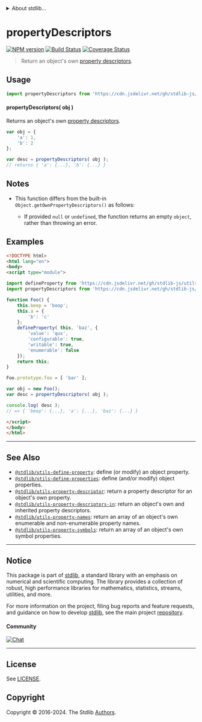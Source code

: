 <!--

@license Apache-2.0

Copyright (c) 2018 The Stdlib Authors.

Licensed under the Apache License, Version 2.0 (the "License");
you may not use this file except in compliance with the License.
You may obtain a copy of the License at

   http://www.apache.org/licenses/LICENSE-2.0

Unless required by applicable law or agreed to in writing, software
distributed under the License is distributed on an "AS IS" BASIS,
WITHOUT WARRANTIES OR CONDITIONS OF ANY KIND, either express or implied.
See the License for the specific language governing permissions and
limitations under the License.

-->


<details>
  <summary>
    About stdlib...
  </summary>
  <p>We believe in a future in which the web is a preferred environment for numerical computation. To help realize this future, we've built stdlib. stdlib is a standard library, with an emphasis on numerical and scientific computation, written in JavaScript (and C) for execution in browsers and in Node.js.</p>
  <p>The library is fully decomposable, being architected in such a way that you can swap out and mix and match APIs and functionality to cater to your exact preferences and use cases.</p>
  <p>When you use stdlib, you can be absolutely certain that you are using the most thorough, rigorous, well-written, studied, documented, tested, measured, and high-quality code out there.</p>
  <p>To join us in bringing numerical computing to the web, get started by checking us out on <a href="https://github.com/stdlib-js/stdlib">GitHub</a>, and please consider <a href="https://opencollective.com/stdlib">financially supporting stdlib</a>. We greatly appreciate your continued support!</p>
</details>

# propertyDescriptors

[![NPM version][npm-image]][npm-url] [![Build Status][test-image]][test-url] [![Coverage Status][coverage-image]][coverage-url] <!-- [![dependencies][dependencies-image]][dependencies-url] -->

> Return an object's own [property descriptors][@stdlib/utils/property-descriptor].



<section class="usage">

## Usage

```javascript
import propertyDescriptors from 'https://cdn.jsdelivr.net/gh/stdlib-js/utils-property-descriptors@esm/index.mjs';
```

#### propertyDescriptors( obj )

Returns an object's own [property descriptors][@stdlib/utils/property-descriptor].

```javascript
var obj = {
    'a': 1,
    'b': 2
};

var desc = propertyDescriptors( obj );
// returns { 'a': {...}, 'b': {...} }
```

</section>

<!-- /.usage -->

<section class="notes">

## Notes

-   This function differs from the built-in `Object.getOwnPropertyDescriptors()` as follows:

    -   If provided `null` or `undefined`, the function returns an empty `object`, rather than throwing an error.

</section>

<!-- /.notes -->

<section class="examples">

## Examples

<!-- eslint no-undef: "error" -->

```html
<!DOCTYPE html>
<html lang="en">
<body>
<script type="module">

import defineProperty from 'https://cdn.jsdelivr.net/gh/stdlib-js/utils-define-property@esm/index.mjs';
import propertyDescriptors from 'https://cdn.jsdelivr.net/gh/stdlib-js/utils-property-descriptors@esm/index.mjs';

function Foo() {
    this.beep = 'boop';
    this.a = {
        'b': 'c'
    };
    defineProperty( this, 'baz', {
        'value': 'qux',
        'configurable': true,
        'writable': true,
        'enumerable': false
    });
    return this;
}

Foo.prototype.foo = [ 'bar' ];

var obj = new Foo();
var desc = propertyDescriptors( obj );

console.log( desc );
// => { 'beep': {...}, 'a': {...}, 'baz': {...} }

</script>
</body>
</html>
```

</section>

<!-- /.examples -->

<!-- Section for related `stdlib` packages. Do not manually edit this section, as it is automatically populated. -->

<section class="related">

* * *

## See Also

-   <span class="package-name">[`@stdlib/utils-define-property`][@stdlib/utils/define-property]</span><span class="delimiter">: </span><span class="description">define (or modify) an object property.</span>
-   <span class="package-name">[`@stdlib/utils-define-properties`][@stdlib/utils/define-properties]</span><span class="delimiter">: </span><span class="description">define (and/or modify) object properties.</span>
-   <span class="package-name">[`@stdlib/utils-property-descriptor`][@stdlib/utils/property-descriptor]</span><span class="delimiter">: </span><span class="description">return a property descriptor for an object's own property.</span>
-   <span class="package-name">[`@stdlib/utils-property-descriptors-in`][@stdlib/utils/property-descriptors-in]</span><span class="delimiter">: </span><span class="description">return an object's own and inherited property descriptors.</span>
-   <span class="package-name">[`@stdlib/utils-property-names`][@stdlib/utils/property-names]</span><span class="delimiter">: </span><span class="description">return an array of an object's own enumerable and non-enumerable property names.</span>
-   <span class="package-name">[`@stdlib/utils-property-symbols`][@stdlib/utils/property-symbols]</span><span class="delimiter">: </span><span class="description">return an array of an object's own symbol properties.</span>

</section>

<!-- /.related -->

<!-- Section for all links. Make sure to keep an empty line after the `section` element and another before the `/section` close. -->


<section class="main-repo" >

* * *

## Notice

This package is part of [stdlib][stdlib], a standard library with an emphasis on numerical and scientific computing. The library provides a collection of robust, high performance libraries for mathematics, statistics, streams, utilities, and more.

For more information on the project, filing bug reports and feature requests, and guidance on how to develop [stdlib][stdlib], see the main project [repository][stdlib].

#### Community

[![Chat][chat-image]][chat-url]

---

## License

See [LICENSE][stdlib-license].


## Copyright

Copyright &copy; 2016-2024. The Stdlib [Authors][stdlib-authors].

</section>

<!-- /.stdlib -->

<!-- Section for all links. Make sure to keep an empty line after the `section` element and another before the `/section` close. -->

<section class="links">

[npm-image]: http://img.shields.io/npm/v/@stdlib/utils-property-descriptors.svg
[npm-url]: https://npmjs.org/package/@stdlib/utils-property-descriptors

[test-image]: https://github.com/stdlib-js/utils-property-descriptors/actions/workflows/test.yml/badge.svg?branch=v0.2.0
[test-url]: https://github.com/stdlib-js/utils-property-descriptors/actions/workflows/test.yml?query=branch:v0.2.0

[coverage-image]: https://img.shields.io/codecov/c/github/stdlib-js/utils-property-descriptors/main.svg
[coverage-url]: https://codecov.io/github/stdlib-js/utils-property-descriptors?branch=main

<!--

[dependencies-image]: https://img.shields.io/david/stdlib-js/utils-property-descriptors.svg
[dependencies-url]: https://david-dm.org/stdlib-js/utils-property-descriptors/main

-->

[chat-image]: https://img.shields.io/gitter/room/stdlib-js/stdlib.svg
[chat-url]: https://app.gitter.im/#/room/#stdlib-js_stdlib:gitter.im

[stdlib]: https://github.com/stdlib-js/stdlib

[stdlib-authors]: https://github.com/stdlib-js/stdlib/graphs/contributors

[umd]: https://github.com/umdjs/umd
[es-module]: https://developer.mozilla.org/en-US/docs/Web/JavaScript/Guide/Modules

[deno-url]: https://github.com/stdlib-js/utils-property-descriptors/tree/deno
[deno-readme]: https://github.com/stdlib-js/utils-property-descriptors/blob/deno/README.md
[umd-url]: https://github.com/stdlib-js/utils-property-descriptors/tree/umd
[umd-readme]: https://github.com/stdlib-js/utils-property-descriptors/blob/umd/README.md
[esm-url]: https://github.com/stdlib-js/utils-property-descriptors/tree/esm
[esm-readme]: https://github.com/stdlib-js/utils-property-descriptors/blob/esm/README.md
[branches-url]: https://github.com/stdlib-js/utils-property-descriptors/blob/main/branches.md

[stdlib-license]: https://raw.githubusercontent.com/stdlib-js/utils-property-descriptors/main/LICENSE

<!-- <related-links> -->

[@stdlib/utils/define-property]: https://github.com/stdlib-js/utils-define-property/tree/esm

[@stdlib/utils/define-properties]: https://github.com/stdlib-js/utils-define-properties/tree/esm

[@stdlib/utils/property-descriptor]: https://github.com/stdlib-js/utils-property-descriptor/tree/esm

[@stdlib/utils/property-descriptors-in]: https://github.com/stdlib-js/utils-property-descriptors-in/tree/esm

[@stdlib/utils/property-names]: https://github.com/stdlib-js/utils-property-names/tree/esm

[@stdlib/utils/property-symbols]: https://github.com/stdlib-js/utils-property-symbols/tree/esm

<!-- </related-links> -->

</section>

<!-- /.links -->
